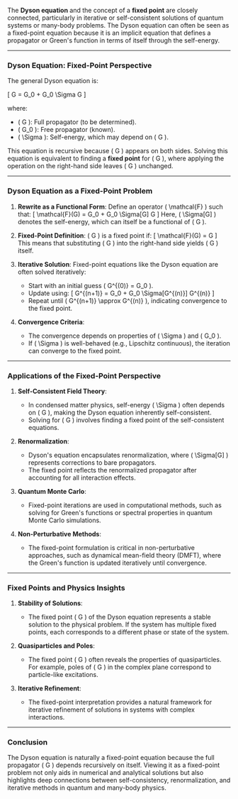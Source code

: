 The **Dyson equation** and the concept of a **fixed point** are closely connected, particularly in iterative or self-consistent solutions of quantum systems or many-body problems. The Dyson equation can often be seen as a fixed-point equation because it is an implicit equation that defines a propagator or Green's function in terms of itself through the self-energy.

---

### **Dyson Equation: Fixed-Point Perspective**

The general Dyson equation is:

\[
G = G_0 + G_0 \Sigma G
\]

where:
- \( G \): Full propagator (to be determined).
- \( G_0 \): Free propagator (known).
- \( \Sigma \): Self-energy, which may depend on \( G \).

This equation is recursive because \( G \) appears on both sides. Solving this equation is equivalent to finding a **fixed point** for \( G \), where applying the operation on the right-hand side leaves \( G \) unchanged.

---

### **Dyson Equation as a Fixed-Point Problem**

1. **Rewrite as a Functional Form**:
   Define an operator \( \mathcal{F} \) such that:
   \[
   \mathcal{F}(G) = G_0 + G_0 \Sigma[G] G
   \]
   Here, \( \Sigma[G] \) denotes the self-energy, which can itself be a functional of \( G \).

2. **Fixed-Point Definition**:
   \( G \) is a fixed point if:
   \[
   \mathcal{F}(G) = G
   \]
   This means that substituting \( G \) into the right-hand side yields \( G \) itself.

3. **Iterative Solution**:
   Fixed-point equations like the Dyson equation are often solved iteratively:
   - Start with an initial guess \( G^{(0)} = G_0 \).
   - Update using:
     \[
     G^{(n+1)} = G_0 + G_0 \Sigma[G^{(n)}] G^{(n)}
     \]
   - Repeat until \( G^{(n+1)} \approx G^{(n)} \), indicating convergence to the fixed point.

4. **Convergence Criteria**:
   - The convergence depends on properties of \( \Sigma \) and \( G_0 \).
   - If \( \Sigma \) is well-behaved (e.g., Lipschitz continuous), the iteration can converge to the fixed point.

---

### **Applications of the Fixed-Point Perspective**

1. **Self-Consistent Field Theory**:
   - In condensed matter physics, self-energy \( \Sigma \) often depends on \( G \), making the Dyson equation inherently self-consistent.
   - Solving for \( G \) involves finding a fixed point of the self-consistent equations.

2. **Renormalization**:
   - Dyson's equation encapsulates renormalization, where \( \Sigma[G] \) represents corrections to bare propagators.
   - The fixed point reflects the renormalized propagator after accounting for all interaction effects.

3. **Quantum Monte Carlo**:
   - Fixed-point iterations are used in computational methods, such as solving for Green's functions or spectral properties in quantum Monte Carlo simulations.

4. **Non-Perturbative Methods**:
   - The fixed-point formulation is critical in non-perturbative approaches, such as dynamical mean-field theory (DMFT), where the Green's function is updated iteratively until convergence.

---

### **Fixed Points and Physics Insights**

1. **Stability of Solutions**:
   - The fixed point \( G \) of the Dyson equation represents a stable solution to the physical problem. If the system has multiple fixed points, each corresponds to a different phase or state of the system.

2. **Quasiparticles and Poles**:
   - The fixed point \( G \) often reveals the properties of quasiparticles. For example, poles of \( G \) in the complex plane correspond to particle-like excitations.

3. **Iterative Refinement**:
   - The fixed-point interpretation provides a natural framework for iterative refinement of solutions in systems with complex interactions.

---

### **Conclusion**

The Dyson equation is naturally a fixed-point equation because the full propagator \( G \) depends recursively on itself. Viewing it as a fixed-point problem not only aids in numerical and analytical solutions but also highlights deep connections between self-consistency, renormalization, and iterative methods in quantum and many-body physics.
